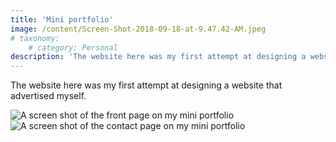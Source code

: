```yaml
---
title: 'Mini portfolio'
image: /content/Screen-Shot-2018-09-18-at-9.47.42-AM.jpeg
# taxonomy:
	# category: Personal
description: 'The website here was my first attempt at designing a website that advertised myself.'
---
```


The website here was my first attempt at designing a website that advertised myself. 

![A screen shot of the front page on my mini portfolio](/content/Screen-Shot-2018-09-18-at-9.47.31-AM.jpeg)
![A screen shot of the contact page on my mini portfolio](/content/Screen-Shot-2018-09-18-at-9.47.42-AM.jpeg)